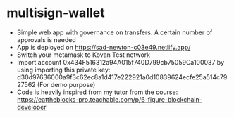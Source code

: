 # multisign-wallet
- Simple web app with governance on transfers. A certain number of approvals is needed
- App is deployed on https://sad-newton-c03e49.netlify.app/
- Switch your metamask to Kovan Test network
- Import account 0x434F516312a94A015f740D799cb75059Ca100037 by using importing this private key: d30d97636000a9f3c62ec8a1d417e222921a0d10839624ecfe25a514c7927562 (For demo purpose)
- Code is heavily inspired from my tutor from the course: https://eattheblocks-pro.teachable.com/p/6-figure-blockchain-developer
